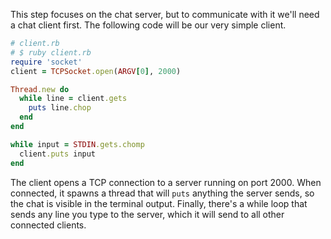 This step focuses on the chat server, but to communicate with it we'll need a chat client first. The following code will be our very simple client.

```ruby
# client.rb
# $ ruby client.rb
require 'socket'
client = TCPSocket.open(ARGV[0], 2000)

Thread.new do
  while line = client.gets
    puts line.chop
  end
end

while input = STDIN.gets.chomp
  client.puts input
end
```

The client opens a TCP connection to a server running on port 2000. When connected, it spawns a thread that will `puts` anything the server sends, so the chat is visible in the terminal output. Finally, there's a while loop that sends any line you type to the server, which it will send to all other connected clients.
